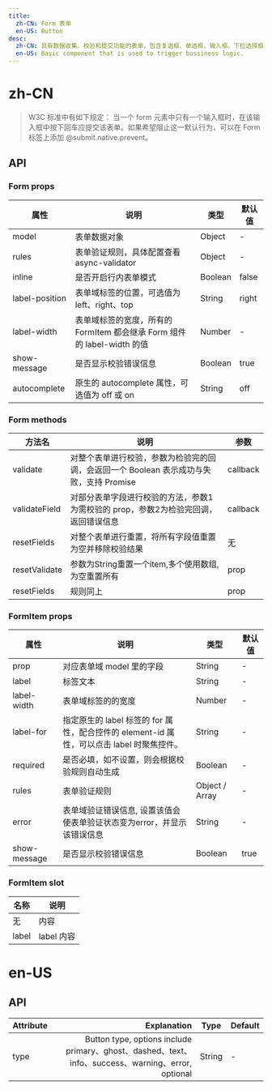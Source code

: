 ```yaml
---
title:
  zh-CN: Form 表单
  en-US: Button
desc:
  zh-CN: 具有数据收集、校验和提交功能的表单，包含复选框、单选框、输入框、下拉选择框等元素。
  en-US: Basic component that is used to trigger bussiness logic.
---
```



# zh-CN
> W3C 标准中有如下规定：
> 当一个 form 元素中只有一个输入框时，在该输入框中按下回车应提交该表单。如果希望阻止这一默认行为，可以在 Form 标签上添加 @submit.native.prevent。


## API



### Form props

| 属性 |说明 |类型 |默认值 |
| --- |--- |--- |--- |
| model |表单数据对象 |Object |- |
| rules |表单验证规则，具体配置查看 async-validator |Object |- |
| inline |是否开启行内表单模式 |Boolean |false |
| label-position |表单域标签的位置，可选值为 left、right、top |String |right |
| label-width |表单域标签的宽度，所有的 FormItem 都会继承 Form 组件的 label-width 的值 |Number |- |
| show-message |是否显示校验错误信息 |Boolean |true |
| autocomplete |原生的 autocomplete 属性，可选值为 off 或 on |String |off |


### Form methods

| 方法名 |说明 |参数 |
| --- |--- |--- |
| validate |对整个表单进行校验，参数为检验完的回调，会返回一个 Boolean 表示成功与失败，支持 Promise |callback |
| validateField |对部分表单字段进行校验的方法，参数1为需校验的 prop，参数2为检验完回调，返回错误信息 |callback |
| resetFields |对整个表单进行重置，将所有字段值重置为空并移除校验结果 |无 |
| resetValidate | 参数为String重置一个item,多个使用数组,为空重置所有 |prop |
|  resetFields  | 规则同上                            |prop |

### FormItem props

| 属性 |说明 |类型 |默认值 |
| --- |--- |--- |--- |
| prop |对应表单域 model 里的字段 |String |- |
| label |标签文本 |String |- |
| label-width |表单域标签的的宽度 |Number |- |
| label-for |指定原生的 label 标签的 for 属性，配合控件的 element-id 属性，可以点击 label 时聚焦控件。 |String |- |
| required |是否必填，如不设置，则会根据校验规则自动生成 |Boolean |- |
| rules |表单验证规则 |Object / Array |- |
| error |表单域验证错误信息, 设置该值会使表单验证状态变为error，并显示该错误信息 |String |- |
| show-message |是否显示校验错误信息 |Boolean |true |


### FormItem slot

| 名称 |说明 |
| --- |--- |
| 无 |内容 |
| label |label 内容 |


# en-US

## API
| Attribute        | Explanation    |  Type  | Default|
| --------   | -----:   | ---- | ---- |
| type        | Button type, options include primary、ghost、dashed、text、info、success、warning、error, optional      |   String   | -|
